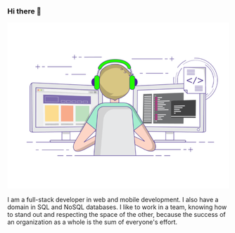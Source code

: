 ### Hi there 👋

![coder](img/coding-freak.gif)

 I am a full-stack developer in web and mobile development. I also have a domain in SQL and NoSQL databases. I like to work in a team, knowing how to stand out and respecting the space of the other, because the success of an organization as a whole is the sum of everyone's effort.
